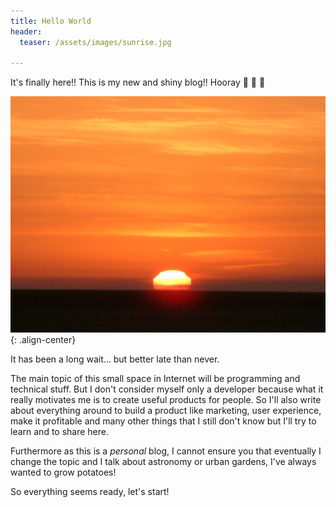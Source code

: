 ```yaml
---
title: Hello World
header:
  teaser: /assets/images/sunrise.jpg

---
```


It's finally here!! This is my new and shiny blog!! Hooray :tada: :tada: :tada:


![Sunrise](/assets/images/sunrise.jpg){: .align-center}

It has been a long wait... but better late than never.

The main topic of this small space in Internet will be programming and technical stuff.
But I don't consider myself only a developer because what it really
motivates me is to create useful products for people. So I'll also write about
everything around to build a product like marketing, user experience,
make it profitable and many other things that I still don't know but I'll try to learn and to share here.

Furthermore as this is a *personal* blog, I cannot ensure you that eventually
I change the topic and I talk about astronomy or urban gardens, I've always wanted to grow potatoes!

So everything seems ready, let's start!
